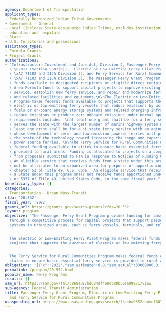 ```yaml
---
agency: Department of Transportation
applicant_types:
- Federally Recognized lndian Tribal Governments
- Government - General
- Local (includes State-designated lndian Tribes, excludes institutions of higher
  education and hospitals
- State
- U.S. Territories and possessions
assistance_types:
- Formula Grants
- Project Grants
authorizations:
- "Infrastructure Investment and Jobs Act, Division J, Passenger Ferry Grant Program\
  \ \u2013 (Section 5307(h)),  Electric or Low-Emitting Ferry Pilot Program (IIJA\
  \ \xA7 71102 and IIJA Division J), and Ferry Service for Rural Communities (IIJA\
  \ \xA7 71103 and IIJA Division J), The Passenger Ferry Grant Program makes federal\
  \ funds available to designated recipients or eligible direct recipients of Urbanized\
  \ Area Formula funds to support capital projects to improve existing passenger ferry\
  \ service, establish new ferry service, and repair and modernize ferry boats, terminals,\
  \ and related facilities and equipment.\n\nThe Electric or Low-Emitting Ferry Pilot\
  \ Program makes federal funds available to projects that supports the purchase of\
  \ electric or low-emitting ferry vessels that reduce emissions by using alternative\
  \ fuels or on-board energy storage systems and related charging infrastructure to\
  \ reduce emissions or produce zero onboard emissions under normal operation. Program\
  \ requirements includes  \nat least one grant shall be for a ferry service that\
  \ serves the state with the largest number of marine highway system miles and at\
  \ least one grant shall be for a bi-state ferry service with an aging fleet; and\
  \ whose development of zero- and low-emission powered ferries will propose to advance\
  \ the state of the technology toward increasing the range and capacity of zero emission\
  \ power source ferries. \n\nThe Ferry Service for Rural Communities Program makes\
  \ federal funding available to states to ensure basic essential ferry service is\
  \ provided to rural areas. Funding is allocated to projects on a competitive basis,\
  \ from proposals submitted to FTA in response to Notices of Funding Opportunities.\
  \ An eligible service that receives funds from a state under this program shall\
  \ not be attributed to an urbanized area for purposes of apportioning funds under\
  \ chapter 53 of Title 49, U.S. Code.  An eligible service that receives funds from\
  \ a State under this program shall not receive funds apportioned under section 5336\
  \ or 5337 of Title 49, United States Code, in the same fiscal year."
beneficiary_types: []
categories:
- Transportation - Urban Mass Transit
cfda: '20.532'
fiscal_year: '2022'
grants_url: https://grants.gov/search-grants?cfda=20.532
layout: program
objective: 'The Passenger Ferry Grant Program provides funding for passenger ferries
  through a competitive process for capital projects that support passenger ferry
  systems in urbanized areas, such as ferry vessels, terminals, and related infrastructure.


  The Electric or Low-Emitting Ferry Pilot Program makes federal funds available to
  projects that supports the purchase of electric or low-emitting ferry vessels.


  The Ferry Service for Rural Communities Program makes federal funds available to
  states to ensure basic essential ferry service is provided to rural areas.'
obligations: '[{"x":"2022","sam_estimate":0.0,"sam_actual":33069000.0,"usa_spending_actual":0.0},{"x":"2023","sam_estimate":172081000.0,"sam_actual":0.0,"usa_spending_actual":11619759.0},{"x":"2024","sam_estimate":200961000.0,"sam_actual":0.0,"usa_spending_actual":0.0}]'
permalink: /program/20.532.html
popular_name: Ferry Programs
results: []
sam_url: https://sam.gov/fal/c868e327bd624df4a8db80b50ea08971/view
sub-agency: Federal Transit Administration
title: Passenger Ferry Grant Program, Electric or Low-Emitting Ferry Pilot Program,
  and Ferry Service for Rural Communities Program
usaspending_url: https://www.usaspending.gov/search/?hash=9352cb4eef807261391c9a808140d6b3
---
```


